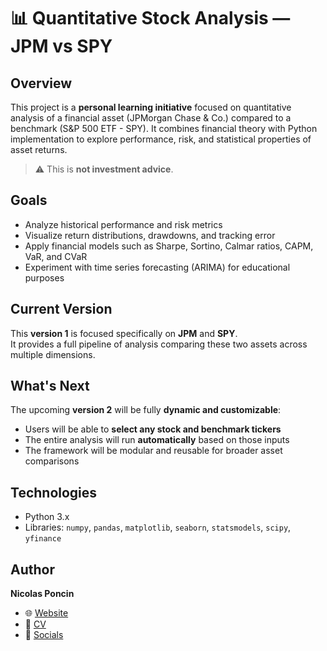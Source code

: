 # 📊 Quantitative Stock Analysis — JPM vs SPY

## Overview

This project is a **personal learning initiative** focused on quantitative analysis of a financial asset (JPMorgan Chase & Co.) compared to a benchmark (S&P 500 ETF - SPY). It combines financial theory with Python implementation to explore performance, risk, and statistical properties of asset returns.

> ⚠️ This is **not investment advice**.

## Goals

- Analyze historical performance and risk metrics
- Visualize return distributions, drawdowns, and tracking error
- Apply financial models such as Sharpe, Sortino, Calmar ratios, CAPM, VaR, and CVaR
- Experiment with time series forecasting (ARIMA) for educational purposes

## Current Version

This **version 1** is focused specifically on **JPM** and **SPY**.  
It provides a full pipeline of analysis comparing these two assets across multiple dimensions.

## What's Next

The upcoming **version 2** will be fully **dynamic and customizable**:
- Users will be able to **select any stock and benchmark tickers**
- The entire analysis will run **automatically** based on those inputs
- The framework will be modular and reusable for broader asset comparisons

## Technologies

- Python 3.x
- Libraries: `numpy`, `pandas`, `matplotlib`, `seaborn`, `statsmodels`, `scipy`, `yfinance`

## Author

**Nicolas Poncin**  
- 🌐 [Website](nicolasponcin.com)  
- 📄 [CV](https://whispering-cricket-3c5.notion.site/Nicolas-Poncin-CV-1979bd8bfc318006a04ef40ed5bde371?source=copy_link)
- 🔗 [Socials](https://whispering-cricket-3c5.notion.site/Link-in-Bio-1979bd8bfc31804d8d2fd633cb1a891c?source=copy_link)
